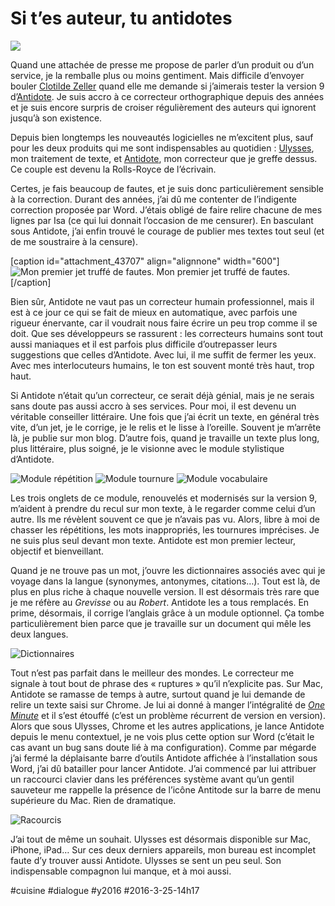# Si t’es auteur, tu antidotes

![](_i/antidote1.png)

Quand une attachée de presse me propose de parler d’un produit ou d’un service, je la remballe plus ou moins gentiment. Mais difficile d’envoyer bouler [Clotilde Zeller](http://zellercom.com/) quand elle me demande si j’aimerais tester la version 9 d’[Antidote](http://mysoft.fr/produit/antidote_correcteur_dictionnaire_grammaire.htm). Je suis accro à ce correcteur orthographique depuis des années et je suis encore surpris de croiser régulièrement des auteurs qui ignorent jusqu’à son existence.

Depuis bien longtemps les nouveautés logicielles ne m’excitent plus, sauf pour les deux produits qui me sont indispensables au quotidien : [Ulysses](http://www.ulyssesapp.com/), mon traitement de texte, et [Antidote](http://mysoft.fr/produit/antidote_correcteur_dictionnaire_grammaire.htm), mon correcteur que je greffe dessus. Ce couple est devenu la Rolls-Royce de l’écrivain.

Certes, je fais beaucoup de fautes, et je suis donc particulièrement sensible à la correction. Durant des années, j’ai dû me contenter de l’indigente correction proposée par Word. J’étais obligé de faire relire chacune de mes lignes par Isa (ce qui lui donnait l’occasion de me censurer). En basculant sous Antidote, j’ai enfin trouvé le courage de publier mes textes tout seul (et de me soustraire à la censure).

[caption id="attachment\_43707" align="alignnone" width="600"]![Mon premier jet truffé de fautes.](_i/antidote1.png) Mon premier jet truffé de fautes.[/caption]

Bien sûr, Antidote ne vaut pas un correcteur humain professionnel, mais il est à ce jour ce qui se fait de mieux en automatique, avec parfois une rigueur énervante, car il voudrait nous faire écrire un peu trop comme il se doit. Que ses développeurs se rassurent : les correcteurs humains sont tout aussi maniaques et il est parfois plus difficile d’outrepasser leurs suggestions que celles d’Antidote. Avec lui, il me suffit de fermer les yeux. Avec mes interlocuteurs humains, le ton est souvent monté très haut, trop haut.

Si Antidote n’était qu’un correcteur, ce serait déjà génial, mais je ne serais sans doute pas aussi accro à ses services. Pour moi, il est devenu un véritable conseiller littéraire. Une fois que j’ai écrit un texte, en général très vite, d’un jet, je le corrige, je le relis et le lisse à l’oreille. Souvent je m’arrête là, je publie sur mon blog. D’autre fois, quand je travaille un texte plus long, plus littéraire, plus soigné, je le visionne avec le module stylistique d’Antidote.

![Module répétition](_i/antidote2.png)
![Module tournure](_i/antidote4.png)
![Module vocabulaire](_i/antidote3.png)

Les trois onglets de ce module, renouvelés et modernisés sur la version 9, m’aident à prendre du recul sur mon texte, à le regarder comme celui d’un autre. Ils me révèlent souvent ce que je n’avais pas vu. Alors, libre à moi de chasser les répétitions, les mots inappropriés, les tournures imprécises. Je ne suis plus seul devant mon texte. Antidote est mon premier lecteur, objectif et bienveillant.

Quand je ne trouve pas un mot, j’ouvre les dictionnaires associés avec qui je voyage dans la langue (synonymes, antonymes, citations…). Tout est là, de plus en plus riche à chaque nouvelle version. Il est désormais très rare que je me réfère au *Grevisse* ou au *Robert*. Antidote les a tous remplacés. En prime, désormais, il corrige l’anglais grâce à un module optionnel. Ça tombe particulièrement bien parce que je travaille sur un document qui mêle les deux langues.

![Dictionnaires](_i/antidote5.png)

Tout n’est pas parfait dans le meilleur des mondes. Le correcteur me signale à tout bout de phrase des « ruptures » qu’il n’explicite pas. Sur Mac, Antidote se ramasse de temps à autre, surtout quand je lui demande de relire un texte saisi sur Chrome. Je lui ai donné à manger l’intégralité de *[One Minute](../../page/une-minute)* et il s’est étouffé (c’est un problème récurrent de version en version). Alors que sous Ulysses, Chrome et les autres applications, je lance Antidote depuis le menu contextuel, je ne vois plus cette option sur Word (c’était le cas avant un bug sans doute lié à ma configuration). Comme par mégarde j’ai fermé la déplaisante barre d’outils Antidote affichée à l’installation sous Word, j’ai dû batailler pour lancer Antidote. J’ai commencé par lui attribuer un raccourci clavier dans les préférences système avant qu’un gentil sauveteur me rappelle la présence de l’icône Antitode sur la barre de menu supérieure du Mac. Rien de dramatique.

![Racourcis](_i/antidote6.png)

J’ai tout de même un souhait. Ulysses est désormais disponible sur Mac, iPhone, iPad… Sur ces deux derniers appareils, mon bureau est incomplet faute d’y trouver aussi Antidote. Ulysses se sent un peu seul. Son indispensable compagnon lui manque, et à moi aussi.

#cuisine #dialogue #y2016 #2016-3-25-14h17
